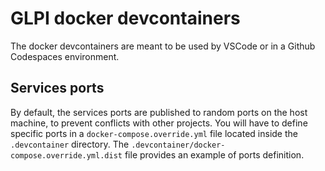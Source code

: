 # GLPI docker devcontainers

The docker devcontainers are meant to be used by VSCode or in a Github Codespaces environment.

## Services ports

By default, the services ports are published to random ports on the host machine, to prevent conflicts with other projects.
You will have to define specific ports in a `docker-compose.override.yml` file located inside the `.devcontainer` directory.
The `.devcontainer/docker-compose.override.yml.dist` file provides an example of ports definition.
